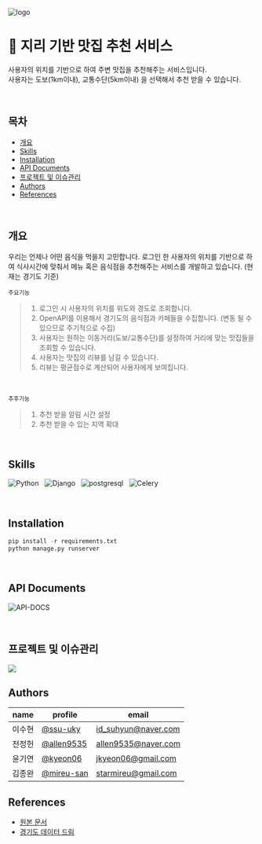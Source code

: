 ![logo](https://github.com/wanted-A/GIS-Restaurant/assets/101565486/7a4ea4ff-ac44-415e-91fe-eb3b91c283f2)

# 📍 지리 기반 맛집 추천 서비스
사용자의 위치를 기반으로 하여 주변 맛집을 추천해주는 서비스입니다. <br/>
사용자는 도보(1km이내), 교통수단(5km이내) 을 선택해서 추천 받을 수 있습니다.

<br/>

## 목차
- [개요](#개요)
- [Skills](#Skills)
- [Installation](#Installation)
- [API Documents](#API-Documents)
- [프로젝트 및 이슈관리](#프로젝트-및-이슈관리)
- [Authors](#Authors)
- [References](#References)

<br/>

## 개요
우리는 언제나 어떤 음식을 먹을지 고민합니다.
로그인 한 사용자의 위치를 기반으로 하여 식사시간에 맞춰서 메뉴 혹은 음식점을 추천해주는 서비스를 개발하고 있습니다.
(현재는 경기도 기준)

`주요기능`
> 1. 로그인 시 사용자의 위치를 위도와 경도로 조회합니다.
> 2. OpenAPI를 이용해서 경기도의 음식점과 카페들을 수집합니다. (변동 될 수 있으므로 주기적으로 수집)
> 3. 사용자는 원하는 이동거리(도보/교통수단)를 설정하여 거리에 맞는 맛집들을 조회할 수 있습니다.
> 4. 사용자는 맛집의 리뷰를 남길 수 있습니다.
> 5. 리뷰는 평균점수로 계산되어 사용자에게 보여집니다.

<br>

`추후기능`
> 1. 추천 받을 알림 시간 설정
> 2. 추천 받을 수 있는 지역 확대

<br>

## Skills
![Python](https://img.shields.io/badge/Python-3776AB.svg?style=for-the-badge&logo=Python&logoColor=white) &nbsp;
![Django](https://img.shields.io/badge/Django-092E20.svg?style=for-the-badge&logo=Django&logoColor=white) &nbsp;
![postgresql](https://img.shields.io/badge/postgresql-4169E1.svg?style=for-the-badge&logo=postgresql&logoColor=white) &nbsp;
![Celery](https://img.shields.io/badge/Celery-37814A.svg?style=for-the-badge&logo=Celery&logoColor=white)

<br>

## Installation
```py
pip install -r requirements.txt
python manage.py runserver
```

<br>

## API Documents
![API-DOCS](https://img.shields.io/badge/API_Document-8CA1AF.svg?style=for-the-badge&logo=readthedocs&logoColor=white)

<br>

## 프로젝트 및 이슈관리
<a href="https://ssu-uky.notion.site/ssu-uky/Team-A-c365d2c6babf4d5494b108fa66b39c1f">
<img src="https://img.shields.io/badge/Notion-000000.svg?style=for-the-badge&logo=Notion&logoColor=white&link=https://ssu-uky.notion.site/ssu-uky/Team-A-c365d2c6babf4d5494b108fa66b39c1f"/>
</a>

## Authors
|name|profile|email|
|------|---|----|
|이수현|[@ssu-uky](https://github.com/ssu-uky)|id_suhyun@naver.com|
|전정헌|[@allen9535](https://github.com/allen9535)|allen9535@naver.com|
|윤기연|[@kyeon06](https://github.com/kyeon06)|jkyeon06@gmail.com|
|김종완|[@mireu-san](https://github.com/mireu-san)|starmireu@gmail.com|

## References
- [원본 문서](https://bow-hair-db3.notion.site/a9a2ec57b65545e4be7da370c4649007)
- [경기도 데이터 드림](https://data.gg.go.kr/portal/mainPage.do)
